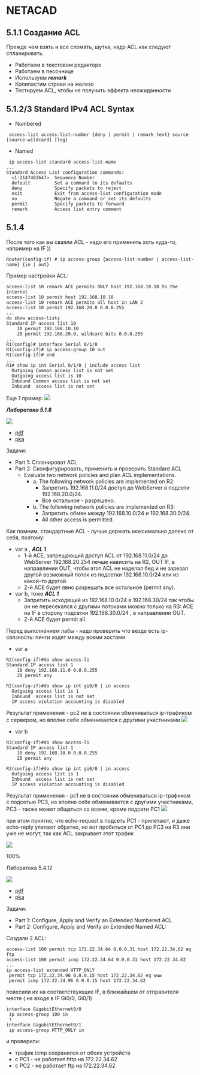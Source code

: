 # NETACAD
## 5.1.1 Создание ACL
Прежде чем взять и все сломать, шутка, надо ACL как следуют спланировать.
- Работаем в текстовом редакторе
- Работаем в песочнице
- Используем ___remark___
- Копипастим строки на железо
- Тестируем ACL, чтобы не получить эффекта неожиданности

## 5.1.2/3 Standard IPv4 ACL Syntax
- Numbered 
```
 access-list access-list-number {deny | permit | remark text} source [source-wildcard] [log]
```
- Named 
```
 ip access-list standard access-list-name
... 
Standard Access List configuration commands:
  <1-2147483647>  Sequence Number
  default         Set a command to its defaults
  deny            Specify packets to reject
  exit            Exit from access-list configuration mode
  no              Negate a command or set its defaults
  permit          Specify packets to forward
  remark          Access list entry comment
```

## 5.1.4
После того как вы сваяли ACL - надо его применить хоть куда-то, например на IF ))

```
Router(config-if) # ip access-group {access-list-number | access-list-name} {in | out}
```

Пример настройки ACL: 

```
access-list 10 remark ACE permits ONLY host 192.168.10.10 to the internet
access-list 10 permit host 192.168.10.10
access-list 10 remark ACE permits all host in LAN 2
access-list 10 permit 192.168.20.0 0.0.0.255
...
do show access-lists
Standard IP access list 10
    10 permit 192.168.10.10
    20 permit 192.168.20.0, wildcard bits 0.0.0.255
...
R1(config)# interface Serial 0/1/0
R1(config-if)# ip access-group 10 out
R1(config-if)# end
...
R1# show ip int Serial 0/1/0 | include access list
  Outgoing Common access list is not set
  Outgoing access list is 10
  Inbound Common access list is not set
  Inbound  access list is not set
```

Еще 1 пример:
![](./pictures/02.jpg)

___Лаборатока 5.1.8___

![](./pictures/03.jpg)

- [pdf](labs/5.1.8-packet-tracer---configure-numbered-standard-ipv4-acls.pdf)
- [pka](labs/5.1.8-packet-tracer---configure-numbered-standard-ipv4-acls.pka)

Задачи:
- Part 1: Спланироват ACL
- Part 2: Сконфигурировать, применить и проверить Standard ACL
   - Evaluate two network policies and plan ACL implementations.
      - a. The following network policies are implemented on R2:
         - Запретить 192.168.11.0/24 доступ до WebServer в подсети 192.168.20.0/24.
         - Все остальное - разрешено.
      - b. The following network policies are implemented on R3:
         - Запретить обмен между 192.168.10.0/24 и 192.168.30.0/24.
         - All other access is permitted.

Как помним, стандартные ACL - лучше держать максимально далеко от себя, поэтому:
- var a , ___ACL 1___
   - 1-й ACE, запрещающий доступ ACL от 192.168.11.0/24 до WebServer 192.168.20.254 лечше нависить на R2, OUT IF, в направлении OUT, чтобы этот ACL не наделал бед и не зарезал другой возможный поток из подсетки 192.168.10.0/24 или из какой-то другой.
   - 2-й ACE будет явно разрешать все остальное (permit any).
- var b, тоже ___ACL 1___
   - Запретить исходящий из 192.168.10.0/24 в 192.168.30/24 так чтобы он не пересекался с другими потоками можно только на R3: ACE на IF в сторону подсетки 192.168.30.0/24 , в направлении OUT.
   - 2-й ACE будет permit all.

Перед выполнением лабы - надо проверить что везде есть ip-связность:
пинги ходят между всеми хостами
- var a
```
R2(config-if)#do show access-li
Standard IP access list 1
    10 deny 192.168.11.0 0.0.0.255
    20 permit any

R2(config-if)#do show ip int gi0/0 | in access
  Outgoing access list is 1
  Inbound  access list is not set
  IP access violation accounting is disabled
```
Результат применения - pc2 не в состоянии обмениваться ip-трафиком с сервером, но вполне себе обменивается с другими участниками
![](./pictures/04.jpg)

- var b
```
R3(config-if)#do show access-li
Standard IP access list 1
    10 deny 192.168.10.0 0.0.0.255
    20 permit any

R3(config-if)#do show ip int gi0/0 | in access
  Outgoing access list is 1
  Inbound  access list is not set
  IP access violation accounting is disabled
```
Результат применения - pc1 не в состоянии обмениваться ip-трафиком с подсетью PC3, но вполне себе обменивается с другими участниками, РС3 - также может общаться со всеми, кроме подсети PC1
![](./pictures/05.jpg)

при этом понятно, что echo-request в подсеть PC1 - прилетают, и даже echo-reply улетают обратно, но вот пробиться от PC1 до PC3 на R3 они уже не могут, так как ACL закрывает этот трафик

![](./pictures/06.jpg)

100%


Лаборатока 5.4.12

![](./pictures/01.jpg)

- [pdf](labs/5.4.12-packet-tracer---configure-extended-ipv4-acls---scenario-1.pdf)
- [pka](labs/5.4.12-packet-tracer---configure-extended-ipv4-acls---scenario-1.pka)

Задачи:
- Part 1: Configure, Apply and Verify an Extended Numbered ACL
- Part 2: Configure, Apply and Verify an Extended Named ACL:

Создали 2 ACL:
```
access-list 100 permit tcp 172.22.34.64 0.0.0.31 host 172.22.34.62 eq ftp
access-list 100 permit icmp 172.22.34.64 0.0.0.31 host 172.22.34.62
...
ip access-list extended HTTP_ONLY
 permit tcp 172.22.34.96 0.0.0.15 host 172.22.34.62 eq www
 permit icmp 172.22.34.96 0.0.0.15 host 172.22.34.62
```

повесили их на соответствующие IF, в ближайшем от отправителя месте ( на входе в IF Gi0/0, Gi0/1)
```
interface GigabitEthernet0/0
 ip access-group 100 in
 !
interface GigabitEthernet0/1
 ip access-group HTTP_ONLY in
 ```

  и проверили:
- трафик icmp сохранился от обоих устройств
- с PC1 - не работает http на 172.22.34.62
- c PC2 - не работает ftp на 172.22.34.62